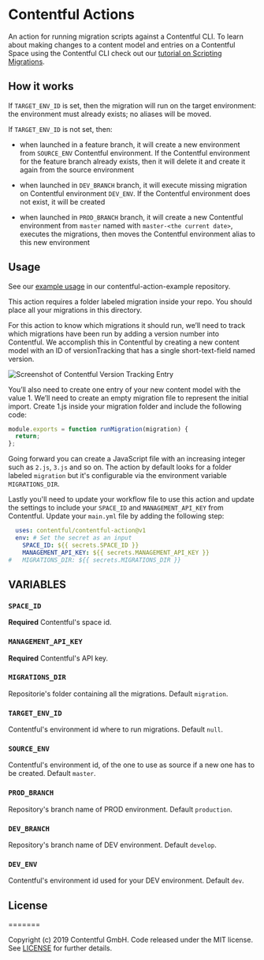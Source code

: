 # Contentful Actions

An action for running migration scripts against a Contentful CLI. To learn about making changes to a content model and entries on a Contentful Space using the Contentful CLI check out our [tutorial on Scripting Migrations](https://www.contentful.com/developers/docs/tutorials/cli/scripting-migrations/). 

## How it works

If `TARGET_ENV_ID` is set, then the migration will run on the target environment: the environment must already exists; no aliases will be moved.

If `TARGET_ENV_ID` is not set, then:

- when launched in a feature branch, it will create a new environment from `SOURCE_ENV` Contentful environment. If the Contentful environment for the feature branch already exists, then it will delete it and create it again from the source environment

- when launched in `DEV_BRANCH` branch, it will execute missing migration on Contentful environment `DEV_ENV`. If the Contentful environment does not exist, it will be created

- when launched in `PROD_BRANCH` branch, it will create a new Contentful environment from `master` named with `master-<the current date>`, executes the migrations, then moves the Contentful environment alias to this new environment

## Usage

See our [example usage](https://github.com/contentful-labs/contentful-action-example) in our contentful-action-example repository.

This action requires a folder labeled migration inside your repo. You should place all your migrations in this directory.

For this action to know which migrations it should run, we’ll need to track which migrations have been run by adding a version number into Contentful. We accomplish this in Contentful by creating a new content model with an ID of versionTracking that has a single short-text-field named version.

![Screenshot of Contentful Version Tracking Entry](images/version-tracking.png)

You’ll also need to create one entry of your new content model with the value 1. We’ll need to create an empty migration file to represent the initial import. Create 1.js inside your migration folder and include the following code:

```js
module.exports = function runMigration(migration) {
  return;
};
```

Going forward you can create a JavaScript file with an increasing integer such as `2.js`, `3.js` and so on. The action by default looks for a folder labeled `migration` but it's configurable via the environment variable `MIGRATIONS_DIR`.

Lastly you'll need to update your workflow file to use this action and update the settings to include your `SPACE_ID` and `MANAGEMENT_API_KEY` from Contentful. Update your `main.yml` file by adding the following step:


```yml
  uses: contentful/contentful-action@v1
  env: # Set the secret as an input
    SPACE_ID: ${{ secrets.SPACE_ID }}
    MANAGEMENT_API_KEY: ${{ secrets.MANAGEMENT_API_KEY }}
#   MIGRATIONS_DIR: ${{ secrets.MIGRATIONS_DIR }}
```

## VARIABLES 

### `SPACE_ID`

**Required** Contentful's space id.

### `MANAGEMENT_API_KEY`

**Required** Contentful's API key.

### `MIGRATIONS_DIR`

Repositorie's folder containing all the migrations. Default `migration`.

### `TARGET_ENV_ID`

Contentful's environment id where to run migrations. Default `null`.

### `SOURCE_ENV`

Contentful's environment id, of the one to use as source if a new one has to be created. Default `master`.

### `PROD_BRANCH`

Repository's branch name of PROD environment. Default `production`.

### `DEV_BRANCH`

Repository's branch name of DEV environment. Default `develop`.
 
### `DEV_ENV`

Contentful's environment id used for your DEV environment. Default `dev`.





## License
=======

Copyright (c) 2019 Contentful GmbH. Code released under the MIT license. See [LICENSE](LICENSE) for further details.


